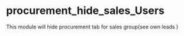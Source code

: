 # procurement_hide_sales_Users
This module will hide procurement tab for sales group(see own leads )
